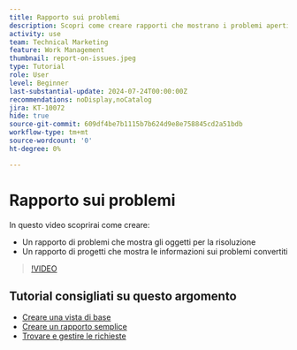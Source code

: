 ```yaml
---
title: Rapporto sui problemi
description: Scopri come creare rapporti che mostrano i problemi aperti e le informazioni sulla conversione.
activity: use
team: Technical Marketing
feature: Work Management
thumbnail: report-on-issues.jpeg
type: Tutorial
role: User
level: Beginner
last-substantial-update: 2024-07-24T00:00:00Z
recommendations: noDisplay,noCatalog
jira: KT-10072
hide: true
source-git-commit: 609df4be7b1115b7b624d9e8e758845cd2a51bdb
workflow-type: tm+mt
source-wordcount: '0'
ht-degree: 0%

---
```


# Rapporto sui problemi

In questo video scoprirai come creare:

* Un rapporto di problemi che mostra gli oggetti per la risoluzione
* Un rapporto di progetti che mostra le informazioni sui problemi convertiti


>[!VIDEO](https://video.tv.adobe.com/v/3432002/?quality=12&learn=on)


## Tutorial consigliati su questo argomento

* [Creare una vista di base](/help/reporting/basic-reporting/create-a-basic-view.md)
* [Creare un rapporto semplice](/help/reporting/basic-reporting/create-a-simple-report.md)
* [Trovare e gestire le richieste](/help/manage-work/issues-requests/find-requests.md)

